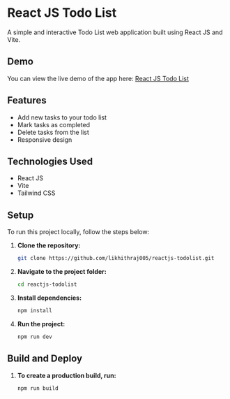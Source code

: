# React JS Todo List

A simple and interactive Todo List web application built using React JS and Vite.

## Demo

You can view the live demo of the app here: [React JS Todo List](https://reactjs-thingstodos.netlify.app)

## Features

- Add new tasks to your todo list
- Mark tasks as completed
- Delete tasks from the list
- Responsive design

## Technologies Used

- React JS
- Vite
- Tailwind CSS

## Setup

To run this project locally, follow the steps below:

1. **Clone the repository:**

   ```bash
   git clone https://github.com/likhithraj005/reactjs-todolist.git

2. **Navigate to the project folder:**

   ```bash
   cd reactjs-todolist

3. **Install dependencies:**

   ```bash
   npm install

4. **Run the project:**

   ```bash
   npm run dev

## Build and Deploy

1. **To create a production build, run:**

   ```bash
   npm run build



